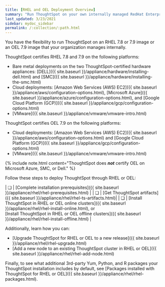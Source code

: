 ```yaml
---
title: [RHEL and OEL Deployment Overview]
summary: "Run ThoughtSpot on your own internally managed RedHat Enterprise Linux (RHEL) 7.8 or 7.9 image, or on an Oracle Enterprise Linux (OEL) 7.9 image."
last_updated: 3/23/2021
sidebar: mydoc_sidebar
permalink: /:collection/:path.html
---
```

You have the flexibility to run ThoughtSpot on an RHEL 7.8 or 7.9 image or an OEL 7.9 image that your organization manages internally.

ThoughtSpot certifies RHEL 7.8 and 7.9 on the following platforms:

- Bare metal deployments on the two ThoughtSpot-certified hardware appliances: [DELL]({{ site.baseurl }}/appliance/hardware/installing-dell.html) and [SMC]({{ site.baseurl }}/appliance/hardware/installing-the-smc.html)
- Cloud deployments: [Amazon Web Services (AWS) EC2]({{ site.baseurl }}/appliance/aws/configuration-options.html), [Microsoft Azure]({{ site.baseurl }}/appliance/azure/configuration-options.html), and [Google Cloud Platform (GCP)]({{ site.baseurl }}/appliance/gcp/configuration-options.html)
- [VMware]({{ site.baseurl }}/appliance/vmware/vmware-intro.html)

ThoughtSpot certifies OEL 7.9 on the following platforms:
- Cloud deployments: [Amazon Web Services (AWS) EC2]({{ site.baseurl }}/appliance/aws/configuration-options.html) and [Google Cloud Platform (GCP)]({{ site.baseurl }}/appliance/gcp/configuration-options.html)
- [VMware]({{ site.baseurl }}/appliance/vmware/vmware-intro.html)

{% include note.html content="ThoughtSpot does <strong><em>not</em></strong> certify OEL on Microsoft Azure, SMC, or Dell." %}

Follow these steps to deploy ThoughtSpot through RHEL or OEL:

| &#10063; | [Complete installation prerequisites]({{ site.baseurl }}/appliance/rhel/rhel-prerequisites.html) |
| &#10063; | [Get ThoughtSpot artifacts]({{ site.baseurl }}/appliance/rhel/rhel-ts-artifacts.html)|
| &#10063; | [Install ThoughtSpot in RHEL or OEL online clusters]({{ site.baseurl }}/appliance/rhel/rhel-install-online.html), or<br/>[Install ThoughtSpot in RHEL or OEL offline clusters]({{ site.baseurl }}/appliance/rhel/rhel-install-offline.html) |

Additionally, learn how you can:
- [Upgrade ThoughtSpot for RHEL or OEL to a new release]({{ site.baseurl }}/appliance/rhel/rhel-upgrade.html)
- [Add a new node to an existing ThoughtSpot cluster in RHEL or OEL]({{ site.baseurl }}/appliance/rhel/rhel-add-node.html)

Finally, to see what additional 3rd-party Yum, Python, and R packages your ThoughtSpot installation includes by default, see [Packages installed with ThoughtSpot for RHEL or OEL]({{ site.baseurl }}/appliance/rhel/rhel-packages.html).
